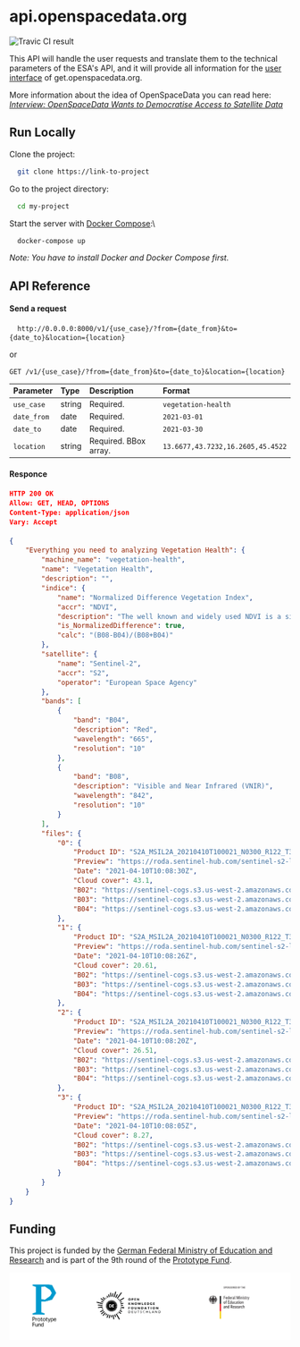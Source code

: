 # api.openspacedata.org

![Travic CI result](https://travis-ci.com/OpenSpaceData/api.openspacedata.org.svg?branch=master)

This API will handle the user requests and translate them to the technical parameters of the ESA's API, and it will provide all information for the [user interface]() of get.openspacedata.org.

More information about the idea of OpenSpaceData you can read here:  *[Interview: OpenSpaceData Wants to Democratise Access to Satellite Data](https://en.reset.org/blog/interview-openspacedata-wants-democratise-access-satellite-data-05252021)*
## Run Locally

Clone the project:

```bash
  git clone https://link-to-project
```

Go to the project directory:

```bash
  cd my-project
```

Start the server with [Docker Compose](https://github.com/docker/compose):\

```bash
  docker-compose up
```
*Note: You have to install Docker and Docker Compose first.*
## API Reference

#### Send a request

```http
  http://0.0.0.0:8000/v1/{use_case}/?from={date_from}&to={date_to}&location={location}
```

or

```http
GET /v1/{use_case}/?from={date_from}&to={date_to}&location={location}
```

| Parameter | Type     | Description                | Format                |
| :-------- | :------- | :------------------------- | :------------------------- |
| `use_case` | string | Required. | `vegetation-health` |
| `date_from` | date | Required. |  `2021-03-01` |
| `date_to` | date | Required. |  `2021-03-30` |
| `location` | string | Required. BBox array.|  `13.6677,43.7232,16.2605,45.4522` |

#### Responce

```json
HTTP 200 OK
Allow: GET, HEAD, OPTIONS
Content-Type: application/json
Vary: Accept

{
    "Everything you need to analyzing Vegetation Health": {
        "machine_name": "vegetation-health",
        "name": "Vegetation Health",
        "description": "",
        "indice": {
            "name": "Normalized Difference Vegetation Index",
            "accr": "NDVI",
            "description": "The well known and widely used NDVI is a simple, but effective index for quantifying green vegetation. It normalizes green leaf scattering in Near Infra-red wavelengths with chlorophyll absorption in red wavelengths.\r\n\r\nThe value range of the NDVI is -1 to 1. Negative values of NDVI (values approaching -1) correspond to water. Values close to zero (-0.1 to 0.1) generally correspond to barren areas of rock, sand, or snow. Low, positive values represent shrub and grassland (approximately 0.2 to 0.4), while high values indicate temperate and tropical rainforests (values approaching 1). It is a good proxy for live green vegetation.",
            "is_NormalizedDifference": true,
            "calc": "(B08-B04)/(B08+B04)"
        },
        "satellite": {
            "name": "Sentinel-2",
            "accr": "S2",
            "operator": "European Space Agency"
        },
        "bands": [
            {
                "band": "B04",
                "description": "Red",
                "wavelength": "665",
                "resolution": "10"
            },
            {
                "band": "B08",
                "description": "Visible and Near Infrared (VNIR)",
                "wavelength": "842",
                "resolution": "10"
            }
        ],
        "files": {
            "0": {
                "Product ID": "S2A_MSIL2A_20210410T100021_N0300_R122_T33TVJ_20210410T115211",
                "Preview": "https://roda.sentinel-hub.com/sentinel-s2-l1c/tiles/33/T/VJ/2021/4/10/0/preview.jpg",
                "Date": "2021-04-10T10:08:30Z",
                "Cloud cover": 43.1,
                "B02": "https://sentinel-cogs.s3.us-west-2.amazonaws.com/sentinel-s2-l2a-cogs/33/T/VJ/2021/4/S2A_33TVJ_20210410_0_L2A/B02.tif",
                "B03": "https://sentinel-cogs.s3.us-west-2.amazonaws.com/sentinel-s2-l2a-cogs/33/T/VJ/2021/4/S2A_33TVJ_20210410_0_L2A/B03.tif",
                "B04": "https://sentinel-cogs.s3.us-west-2.amazonaws.com/sentinel-s2-l2a-cogs/33/T/VJ/2021/4/S2A_33TVJ_20210410_0_L2A/B04.tif"
            },
            "1": {
                "Product ID": "S2A_MSIL2A_20210410T100021_N0300_R122_T33TWJ_20210410T115211",
                "Preview": "https://roda.sentinel-hub.com/sentinel-s2-l1c/tiles/33/T/WJ/2021/4/10/0/preview.jpg",
                "Date": "2021-04-10T10:08:26Z",
                "Cloud cover": 20.61,
                "B02": "https://sentinel-cogs.s3.us-west-2.amazonaws.com/sentinel-s2-l2a-cogs/33/T/WJ/2021/4/S2A_33TWJ_20210410_0_L2A/B02.tif",
                "B03": "https://sentinel-cogs.s3.us-west-2.amazonaws.com/sentinel-s2-l2a-cogs/33/T/WJ/2021/4/S2A_33TWJ_20210410_0_L2A/B03.tif",
                "B04": "https://sentinel-cogs.s3.us-west-2.amazonaws.com/sentinel-s2-l2a-cogs/33/T/WJ/2021/4/S2A_33TWJ_20210410_0_L2A/B04.tif"
            },
            "2": {
                "Product ID": "S2A_MSIL2A_20210410T100021_N0300_R122_T33TUK_20210410T115211",
                "Preview": "https://roda.sentinel-hub.com/sentinel-s2-l1c/tiles/33/T/UK/2021/4/10/0/preview.jpg",
                "Date": "2021-04-10T10:08:20Z",
                "Cloud cover": 26.51,
                "B02": "https://sentinel-cogs.s3.us-west-2.amazonaws.com/sentinel-s2-l2a-cogs/33/T/UK/2021/4/S2A_33TUK_20210410_0_L2A/B02.tif",
                "B03": "https://sentinel-cogs.s3.us-west-2.amazonaws.com/sentinel-s2-l2a-cogs/33/T/UK/2021/4/S2A_33TUK_20210410_0_L2A/B03.tif",
                "B04": "https://sentinel-cogs.s3.us-west-2.amazonaws.com/sentinel-s2-l2a-cogs/33/T/UK/2021/4/S2A_33TUK_20210410_0_L2A/B04.tif"
            },
            "3": {
                "Product ID": "S2A_MSIL2A_20210410T100021_N0300_R122_T33TUL_20210410T115211",
                "Preview": "https://roda.sentinel-hub.com/sentinel-s2-l1c/tiles/33/T/UL/2021/4/10/0/preview.jpg",
                "Date": "2021-04-10T10:08:05Z",
                "Cloud cover": 8.27,
                "B02": "https://sentinel-cogs.s3.us-west-2.amazonaws.com/sentinel-s2-l2a-cogs/33/T/UL/2021/4/S2A_33TUL_20210410_0_L2A/B02.tif",
                "B03": "https://sentinel-cogs.s3.us-west-2.amazonaws.com/sentinel-s2-l2a-cogs/33/T/UL/2021/4/S2A_33TUL_20210410_0_L2A/B03.tif",
                "B04": "https://sentinel-cogs.s3.us-west-2.amazonaws.com/sentinel-s2-l2a-cogs/33/T/UL/2021/4/S2A_33TUL_20210410_0_L2A/B04.tif"
            }
        }
    }
}
```

## Funding

This project is funded by the [German Federal Ministry of Education and Research](http://bmbf.de)
and is part of the 9th round of the [Prototype Fund](http://prototypefund.de).

![Logo of Prototype Fund, Open Knowledge Foundation and the German Federal Ministry of Education and Research](/assets/funding-logos.png)
